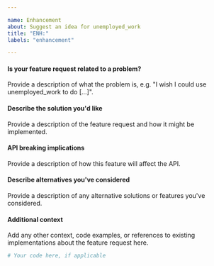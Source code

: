 ```yaml
---

name: Enhancement
about: Suggest an idea for unemployed_work
title: "ENH:"
labels: "enhancement"

---
```


#### Is your feature request related to a problem?

Provide a description of what the problem is, e.g. "I wish I could use
unemployed_work to do [...]".

#### Describe the solution you'd like

Provide a description of the feature request and how it might be implemented.

#### API breaking implications

Provide a description of how this feature will affect the API.

#### Describe alternatives you've considered

Provide a description of any alternative solutions or features you've considered.

#### Additional context

Add any other context, code examples, or references to existing implementations about
the feature request here.

```python
# Your code here, if applicable
```
